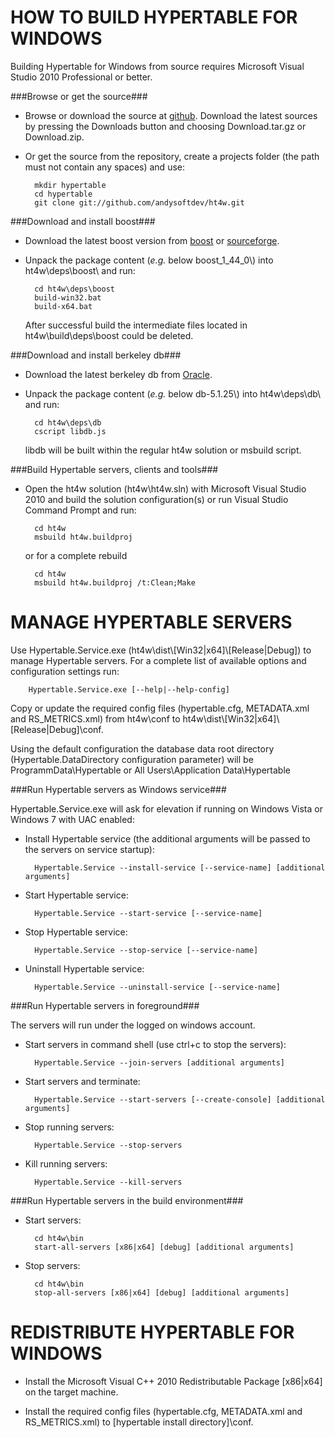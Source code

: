 HOW TO BUILD HYPERTABLE FOR WINDOWS
===================================

Building Hypertable for Windows from source requires Microsoft Visual Studio 2010 Professional or better.

###Browse or get the source###

* Browse or download the source at [github](http://github.com/andysoftdev/ht4w).
  Download the latest sources by pressing the Downloads button and choosing
  Download.tar.gz or Download.zip.
  
* Or get the source from the repository, create a projects folder (the path must not
  contain any spaces) and use:

		mkdir hypertable
		cd hypertable
		git clone git://github.com/andysoftdev/ht4w.git


###Download and install boost###

* Download the latest boost version from [boost](http://www.boost.org/users/download/)
  or [sourceforge](http://sourceforge.net/projects/boost/files/boost/).

* Unpack the package content (*e.g.* below boost\_1\_44\_0\\) into ht4w\\deps\\boost\\ and run:

		cd ht4w\deps\boost
		build-win32.bat
		build-x64.bat
  After successful build the intermediate files located in ht4w\\build\\deps\\boost could be deleted.


###Download and install berkeley db###

* Download the latest berkeley db from [Oracle](http://www.oracle.com/technetwork/database/berkeleydb/downloads/index.html).

* Unpack the package content (*e.g.* below db-5.1.25\\) into ht4w\\deps\\db\\ and run:

		cd ht4w\deps\db
		cscript libdb.js
  libdb will be built within the regular ht4w solution or msbuild script.


###Build Hypertable servers, clients and tools###

* Open the ht4w solution (ht4w\\ht4w.sln) with Microsoft Visual Studio 2010 and build the solution configuration(s) or
  run Visual Studio Command Prompt and run:

		cd ht4w
		msbuild ht4w.buildproj
  or for a complete rebuild

		cd ht4w
		msbuild ht4w.buildproj /t:Clean;Make


MANAGE HYPERTABLE SERVERS
=========================

Use Hypertable.Service.exe (ht4w\\dist\\\[Win32|x64]\\\[Release|Debug]) to manage Hypertable servers. For a complete list
of available options and configuration settings run:

		Hypertable.Service.exe [--help|--help-config]

Copy or update the required config files (hypertable.cfg, METADATA.xml and RS_METRICS.xml) from ht4w\\conf to ht4w\\dist\\\[Win32|x64]\\\[Release|Debug]\\conf.

Using the default configuration the database data root directory (Hypertable.DataDirectory configuration parameter) will be ProgrammData\\Hypertable
or All Users\\Application Data\\Hypertable


###Run Hypertable servers as Windows service###

Hypertable.Service.exe will ask for elevation if running on Windows Vista or Windows 7 with UAC enabled:

* Install Hypertable service (the additional arguments will be passed to the servers on service startup):

		Hypertable.Service --install-service [--service-name] [additional arguments]

* Start Hypertable service:

		Hypertable.Service --start-service [--service-name]

* Stop Hypertable service:

		Hypertable.Service --stop-service [--service-name]

* Uninstall Hypertable service:

		Hypertable.Service --uninstall-service [--service-name]


###Run Hypertable servers in foreground###

The servers will run under the logged on windows account.

* Start servers in command shell (use ctrl+c to stop the servers):

		Hypertable.Service --join-servers [additional arguments]

* Start servers and terminate:

		Hypertable.Service --start-servers [--create-console] [additional arguments]

* Stop running servers:

		Hypertable.Service --stop-servers

* Kill running servers:

		Hypertable.Service --kill-servers


###Run Hypertable servers in the build environment###

* Start servers:

		cd ht4w\bin
		start-all-servers [x86|x64] [debug] [additional arguments]

* Stop servers:

		cd ht4w\bin
		stop-all-servers [x86|x64] [debug] [additional arguments]


REDISTRIBUTE HYPERTABLE FOR WINDOWS
===================================

* Install the Microsoft Visual C++ 2010 Redistributable Package [x86|x64] on the target machine.

* Install the required config files (hypertable.cfg, METADATA.xml and RS_METRICS.xml) to [hypertable install directory]\\conf.